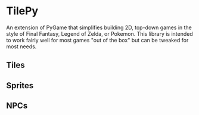 # TilePy
An extension of PyGame that simplifies building 2D, top-down games in the style of Final Fantasy, Legend of Zelda, or
Pokemon. This library is intended to work fairly well for most games "out of the box" but can be tweaked for most needs.

## Tiles

## Sprites

## NPCs